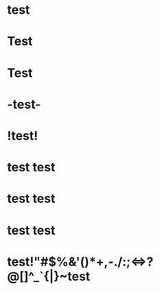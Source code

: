 # test

# Test

#  Test  

# -test-

# !test!

# test test

# test  test

# test      test

# test!"#$%&'()*+,-./:;<=>?@[]^_`{|}~test
